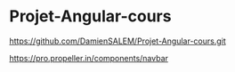 # Projet-Angular-cours
https://github.com/DamienSALEM/Projet-Angular-cours.git

https://pro.propeller.in/components/navbar
